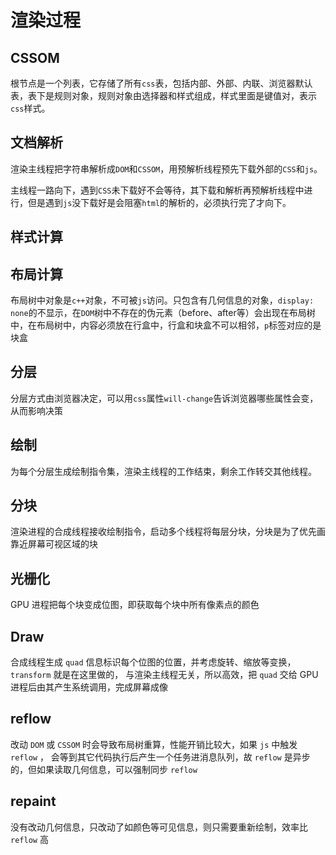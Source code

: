 # 渲染过程

## CSSOM

根节点是一个列表，它存储了所有`css`表，包括内部、外部、内联、浏览器默认表，表下是规则对象，规则对象由选择器和样式组成，样式里面是键值对，表示`css`样式。

## 文档解析

渲染主线程把字符串解析成`DOM`和`CSSOM`，用预解析线程预先下载外部的`CSS`和`js`。

主线程一路向下，遇到`CSS`未下载好不会等待，其下载和解析再预解析线程中进行，但是遇到`js`没下载好是会阻塞`html`的解析的，必须执行完了才向下。

## 样式计算

 

## 布局计算

布局树中对象是`c++`对象，不可被`js`访问。只包含有几何信息的对象，`display: none`的不显示，在`DOM`树中不存在的伪元素（before、after等）会出现在布局树中，在布局树中，内容必须放在行盒中，行盒和块盒不可以相邻，`p`标签对应的是块盒



## 分层

分层方式由浏览器决定，可以用`css`属性`will-change`告诉浏览器哪些属性会变，从而影响决策



## 绘制

为每个分层生成绘制指令集，渲染主线程的工作结束，剩余工作转交其他线程。



## 分块

渲染进程的合成线程接收绘制指令，启动多个线程将每层分块，分块是为了优先画靠近屏幕可视区域的块



## 光栅化

GPU 进程把每个块变成位图，即获取每个块中所有像素点的颜色



## Draw

合成线程生成 `quad` 信息标识每个位图的位置，并考虑旋转、缩放等变换， `transform` 就是在这里做的， 与渲染主线程无关，所以高效，把 `quad` 交给 GPU 进程后由其产生系统调用，完成屏幕成像





## reflow

改动 `DOM` 或 `CSSOM` 时会导致布局树重算，性能开销比较大，如果 `js` 中触发 `reflow` ， 会等到其它代码执行后产生一个任务进消息队列，故 `reflow` 是异步的，但如果读取几何信息，可以强制同步 `reflow`



## repaint

没有改动几何信息，只改动了如颜色等可见信息，则只需要重新绘制，效率比 `reflow` 高
